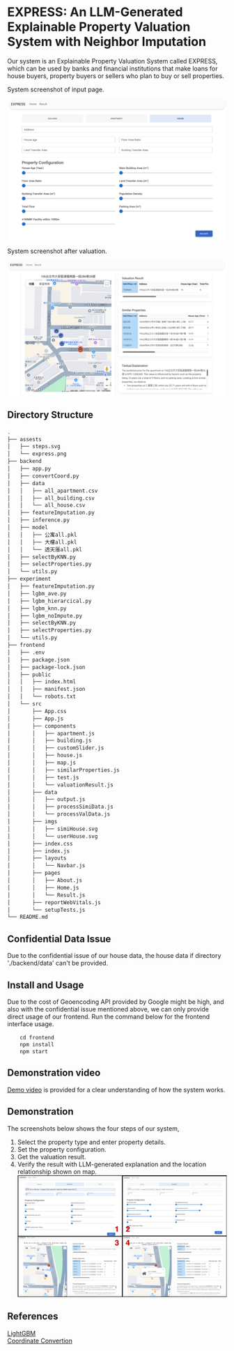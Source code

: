 # EXPRESS: An LLM-Generated Explainable Property Valuation System with Neighbor Imputation
Our system is an Explainable Property Valuation System called EXPRESS, which can be used by banks and financial institutions that make loans for house buyers, property buyers or sellers who plan to buy or sell properties.


System screenshot of input page.<br/>

![Image](/assests/express.png "Interface of EXPRESS")

System screenshot after valuation.<br/>

![Image](/assests/result.png "Interface of EXPRESS")

## Directory Structure
``` Bash
.
├── assests
│   ├── steps.svg
│   └── express.png
├── backend
│   ├── app.py
│   ├── convertCoord.py
│   ├── data
│   │   ├── all_apartment.csv
│   │   ├── all_building.csv
│   │   └── all_house.csv
│   ├── featureImputation.py
│   ├── inference.py
│   ├── model
│   │   ├── 公寓all.pkl
│   │   ├── 大樓all.pkl
│   │   └── 透天厝all.pkl
│   ├── selectByKNN.py
│   ├── selectProperties.py
│   └── utils.py
├── experiment
│   ├── featureImputation.py
│   ├── lgbm_ave.py
│   ├── lgbm_hierarcical.py
│   ├── lgbm_knn.py
│   ├── lgbm_noImpute.py
│   ├── selectByKNN.py
│   ├── selectProperties.py
│   └── utils.py
├── frontend
│   ├── .env
│   ├── package.json
│   ├── package-lock.json
│   ├── public
│   │   ├── index.html
│   │   ├── manifest.json
│   │   └── robots.txt
│   └── src
│       ├── App.css
│       ├── App.js
│       ├── components
│       │   ├── apartment.js
│       │   ├── building.js
│       │   ├── customSlider.js
│       │   ├── house.js
│       │   ├── map.js
│       │   ├── similarProperties.js
│       │   ├── test.js
│       │   └── valuationResult.js
│       ├── data
│       │   ├── output.js
│       │   ├── processSimiData.js
│       │   └── processValData.js
│       ├── imgs
│       │   ├── simiHouse.svg
│       │   └── userHouse.svg
│       ├── index.css
│       ├── index.js
│       ├── layouts
│       │   └── Navbar.js
│       ├── pages
│       │   ├── About.js
│       │   ├── Home.js
│       │   └── Result.js
│       ├── reportWebVitals.js
│       └── setupTests.js
└── README.md
```

## Confidential Data Issue
Due to the confidential issue of our house data, the house data if directory './backend/data' can't be provided.

## Install and Usage
Due to the cost of Geoencoding API provided by Google might be high, and also with the confidential issue mentioned above, we can only provide direct usage of our frontend. Run the command below for the frontend interface usage.
```
    cd frontend
    npm install
    npm start
```

## Demonstration video
[Demo video](https://youtu.be/kFh-Lx5nQIk "@embed") is provided for a clear understanding of how the system works.

## Demonstration
The screenshots below shows the four steps of our system,<br />
1. Select the property type and enter property details.
2. Set the property configuration.
3. Get the valuation result.
4. Verify the result with LLM-generated explanation and the location relationship shown on map.
![Image](/assests/repo.png "Steps of EXPRESS")<br />



## References
[LightGBM](https://github.com/microsoft/LightGBM "@embed") <br/>
[Coordinate Convertion](https://blog.ez2learn.com/2009/08/15/lat-lon-to-twd97/ "@embed")
